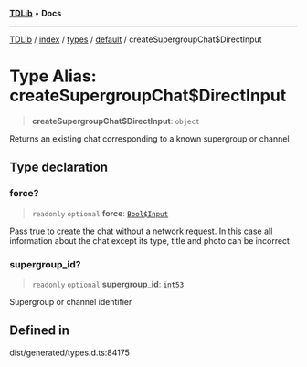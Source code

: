 [**TDLib**](../../../../../../README.md) • **Docs**

***

[TDLib](../../../../../../modules.md) / [index](../../../../../README.md) / [types](../../../README.md) / [default](../README.md) / createSupergroupChat$DirectInput

# Type Alias: createSupergroupChat$DirectInput

> **createSupergroupChat$DirectInput**: `object`

Returns an existing chat corresponding to a known supergroup or channel

## Type declaration

### force?

> `readonly` `optional` **force**: [`Bool$Input`](Bool$Input.md)

Pass true to create the chat without a network request. In this case all information about the chat except its type, title and photo can be incorrect

### supergroup\_id?

> `readonly` `optional` **supergroup\_id**: [`int53`](int53-1.md)

Supergroup or channel identifier

## Defined in

dist/generated/types.d.ts:84175
